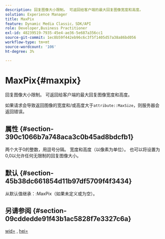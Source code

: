 ```yaml
---
description: 回复图像大小限制。 可返回给客户端的最大回复图像宽度和高度。
solution: Experience Manager
title: MaxPix
feature: Dynamic Media Classic，SDK/API
role: Developer,Business Practitioner
exl-id: 48239519-7935-45e4-ae36-5e687a356cc1
source-git-commit: 1ec8b59f442eb96c6c3f5f1405d57a38a86bd056
workflow-type: tm+mt
source-wordcount: '106'
ht-degree: 3%

---
```


# MaxPix{#maxpix}

回复图像大小限制。 可返回给客户端的最大回复图像宽度和高度。

如果请求会导致返回图像的宽度和/或高度大于`attribute::MaxSize`，则服务器会返回错误。

## 属性 {#section-390c1066b7a748aca3c0b45ad8bdcfb1}

两个大于0的整数，用逗号分隔。 宽度和高度（以像素为单位）。 也可以将设置为0,0以允许任何无限制的回复图像大小。

## 默认 {#section-45b38dc661854d11b97df5709f4f3434}

从默认值继承：:MaxPix（如果未定义或为空）。

## 另请参阅 {#section-09cddedde91f43b1ac5828f7e3327c6a}

[wid=](../../../../../ir-api/http-protocol/image-rendering-api-ref/c-ir-http-protocol-ref/c-ir-http-protocol-command-reference/r-ir-wid.md#reference-b7e691b0624941168c94b2749ae233ec) ,  [hei=](../../../../../ir-api/http-protocol/image-rendering-api-ref/c-ir-http-protocol-ref/c-ir-http-protocol-command-reference/r-ir-hei.md#reference-1c08f60365a94417a39867c09cac5478)

